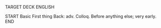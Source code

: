 TARGET DECK
ENGLISH

START
Basic
First thing
Back: adv. Colloq. Before anything else; very early.
END
